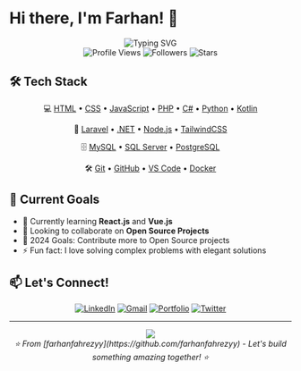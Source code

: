 # Hi there, I'm Farhan! 👋

<div align="center">
  <img src="https://readme-typing-svg.herokuapp.com?font=Fira+Code&size=32&duration=2800&pause=2000&color=A855F7&center=true&vCenter=true&width=940&lines=Full+Stack+Developer;Problem+Solver;Code+Enthusiast;Always+Learning+New+Things!" alt="Typing SVG" />
</div>

<div align="center">
  <img src="https://komarev.com/ghpvc/?username=farhanfahrezyy&style=for-the-badge&color=blueviolet" alt="Profile Views" />
  <img src="https://img.shields.io/github/followers/farhanfahrezyy?style=for-the-badge&color=blue" alt="Followers" />
  <img src="https://img.shields.io/github/stars/farhanfahrezyy?style=for-the-badge&color=yellow" alt="Stars" />
</div>

## 🛠️ Tech Stack

<div align="center">

<div align="center">

💻 [HTML](https://developer.mozilla.org/docs/Web/HTML) • [CSS](https://developer.mozilla.org/docs/Web/CSS) • [JavaScript](https://developer.mozilla.org/docs/Web/JavaScript) • [PHP](https://www.php.net/) • [C#](https://learn.microsoft.com/dotnet/csharp/) • [Python](https://www.python.org/) • [Kotlin](https://kotlinlang.org/)

🚀 [Laravel](https://laravel.com/) • [.NET](https://dotnet.microsoft.com/) • [Node.js](https://nodejs.org/) • [TailwindCSS](https://tailwindcss.com/)

🗄️ [MySQL](https://www.mysql.com/) • [SQL Server](https://www.microsoft.com/sql-server) • [PostgreSQL](https://www.postgresql.org/)

🛠️ [Git](https://git-scm.com/) • [GitHub](https://github.com/) • [VS Code](https://code.visualstudio.com/) • [Docker](https://www.docker.com/)

</div>


</div>


## 🎯 Current Goals

- 🌱 Currently learning **React.js** and **Vue.js**
- 👯 Looking to collaborate on **Open Source Projects**
- 🥅 2024 Goals: Contribute more to Open Source projects
- ⚡ Fun fact: I love solving complex problems with elegant solutions

## 📫 Let's Connect!

<div align="center">

[![LinkedIn](https://img.shields.io/badge/LinkedIn-0077B5?style=for-the-badge&logo=linkedin&logoColor=white)](https://linkedin.com/in/farhanfahrezyy)
[![Gmail](https://img.shields.io/badge/Gmail-D14836?style=for-the-badge&logo=gmail&logoColor=white)](mailto:farhanfahrezy04@gmail.com)
[![Portfolio](https://img.shields.io/badge/Portfolio-FF5722?style=for-the-badge&logo=todoist&logoColor=white)](https://farhanfahrezyy.github.io)
[![Twitter](https://img.shields.io/badge/Twitter-1DA1F2?style=for-the-badge&logo=twitter&logoColor=white)](https://twitter.com/farhanfahrezyy)

</div>

---

<div align="center">
  <img src="https://capsule-render.vercel.app/api?type=waving&color=gradient&height=100&section=footer&animation=fadeIn" />
</div>

<div align="center">
  <i>⭐️ From [farhanfahrezyy](https://github.com/farhanfahrezyy) - Let's build something amazing together! ⭐️</i>
</div>
